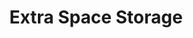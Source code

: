 ---
title: "Extra Space Storage"
url: /aurora/extra-space-storage-east-40th-avenue-3/
shop: storage rental
---